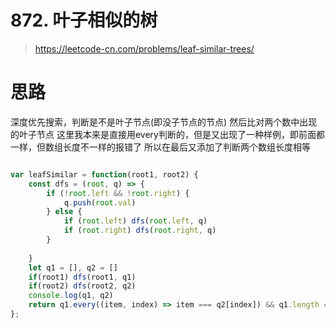 # 872. 叶子相似的树

> https://leetcode-cn.com/problems/leaf-similar-trees/

# 思路
深度优先搜索，判断是不是叶子节点(即没子节点的节点)
然后比对两个数中出现的叶子节点
这里我本来是直接用every判断的，但是又出现了一种样例，即前面都一样，但数组长度不一样的报错了
所以在最后又添加了判断两个数组长度相等

```js

var leafSimilar = function(root1, root2) {
    const dfs = (root, q) => {
        if (!root.left && !root.right) {
            q.push(root.val)
        } else {
            if (root.left) dfs(root.left, q)
            if (root.right) dfs(root.right, q)
        }
        
    }
    let q1 = [], q2 = []
    if(root1) dfs(root1, q1)
    if(root2) dfs(root2, q2)
    console.log(q1, q2)
    return q1.every((item, index) => item === q2[index]) && q1.length === q2.length
};
```